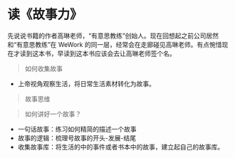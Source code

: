 # 读《故事力》

  先说说书籍的作者高琳老师，“有意思教练”创始人。现在回想起之前公司居然和“有意思教练”在 WeWork 的同一层，经常会在走廊碰见高琳老师。有点惋惜现在才读到这本书，早读到这本书应该会去让高琳老师签个名。
  
> 如何收集故事

  * 上帝视角观察生活，将日常生活素材转化为故事。

> 故事思维
  
  
> 如何讲好一个故事？
  
  * 一句话故事：练习如何精简的描述一个故事
  * 故事的逻辑：梳理号故事的开头-发展-结尾
  * 收集故事库：将生活的中的事件或者书本中的故事，建立起自己的故事库。